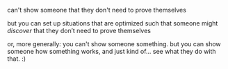 can't show someone that they don't need to prove themselves

but you can set up situations that are optimized such that someone might *discover* that they don’t need to prove themselves

or, more generally: you can't show someone something. but you can show someone how something works, and just kind of... see what they do with that. :)
